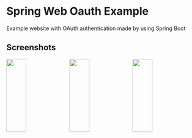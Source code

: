 # Spring Web Oauth Example
Example website with OAuth authentication made by using Spring Boot

## Screenshots
<img target="_blank" src="https://raw.githubusercontent.com/bmstefanski/spring-vue-rest-oauth2/master/external/login.png?token=Abn292mpZo0riX3jjlK4F21yPW6RM0OFks5cAB83wA%3D%3D" height="190" width="32%" ></img>
<img target="_blank" src="https://raw.githubusercontent.com/bmstefanski/spring-vue-rest-oauth2/master/external/home.png?token=Abn29xlxEL0z6HJq7kxP0HpavEysZv1bks5cAB72wA%3D%3D" height="190" width="32%" ></img>
<img target="_blank" src="https://raw.githubusercontent.com/bmstefanski/spring-vue-rest-oauth2/master/external/not-logged-in.png?token=Abn298RcfjYsiBjP6dq3hVYhonqc16k_ks5cAB84wA%3D%3D" height="190" width="32%" ></img>
